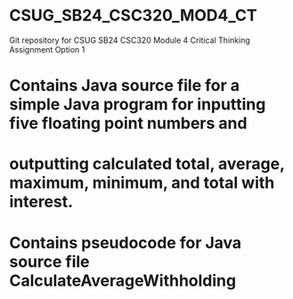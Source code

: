 # CSUG_SB24_CSC320_MOD4_CT
Git repository for CSUG SB24 CSC320 Module 4 Critical Thinking Assignment Option 1
# Contains Java source file for a simple Java program for inputting five floating point numbers and 
# outputting calculated total, average, maximum, minimum, and total with interest.
# Contains pseudocode for Java source file CalculateAverageWithholding
